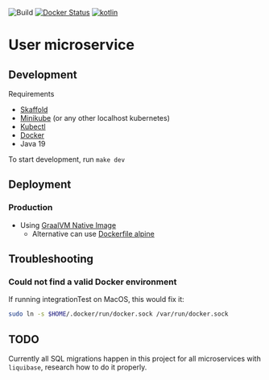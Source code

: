 ![Build](https://img.shields.io/github/actions/workflow/status/hulkdx/findprofessional-backend-user/push.yml?branch=main)
[![Docker Status](https://badgen.net/docker/size/hulkdx/ff-user/v1/amd64?icon=docker&label=docker&url)](https://hub.docker.com/repository/docker/hulkdx/ff-user)
[![kotlin](https://img.shields.io/badge/kotlin-1.8.22-blue.svg?logo=kotlin)](http://kotlinlang.org)

# User microservice

## Development
Requirements
- [Skaffold](https://skaffold.dev/docs/install/)
- [Minikube](https://minikube.sigs.k8s.io/docs/start/) (or any other localhost kubernetes)
- [Kubectl](https://kubernetes.io/docs/tasks/tools/)
- [Docker](https://docs.docker.com/get-docker/)
- Java 19

To start development, run `make dev`
## Deployment
### Production
- Using [GraalVM Native Image](https://docs.spring.io/spring-boot/docs/current/reference/htmlsingle/#native-image)
  - Alternative can use [Dockerfile alpine](https://github.com/hulkdx/findprofessional-backend-user/blob/4fff3b93eef556a382eb807c6d9f49d40eaa8f64/deploy/Dockerfile)

## Troubleshooting

### Could not find a valid Docker environment
If running integrationTest on MacOS, this would fix it:
```sh
sudo ln -s $HOME/.docker/run/docker.sock /var/run/docker.sock
```

## TODO
Currently all SQL migrations happen in this project for all microservices with `liquibase`, research how to do it properly.
